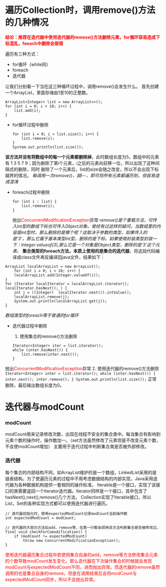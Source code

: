 # 遍历Collection时，调用remove()方法的几种情况 #

****<font color='red'>结论：推荐在迭代器中使用迭代器的remove()方法删除元素，for循环容易造成下标混乱，foeach中删除会报错</font>****

遍历有三种方式：
- for循环（while同）
- foreach
- 迭代器

让我们分别看一下当在这三种循环过程中，调用remove()会发生什么。
首先创建一个ArrayList，里面存储由1至10的正整数。
```
ArrayList<Integer> list = new ArrayList<>();
for (int i = 0; i < 10; i++) {
    list.add(i);
}
```
- for循环过程中删除

	```
	for (int i = 0; i < list.size(); i++) {
		list.remove(i);
	}
	System.out.println(list.size());
	```
**该方法并没有将数组中的每一个元素都删除掉**，此时数组长度为5，数组中的元素有 1 3 5 7 9；因为删除了第i个元素，i之后的元素向前移一位，所以出现了这种间隔式的删除，同时 删除了一个元素后，list的size会随之改变，所以不会出现下标越界的情况。
*每调用一次remove()，就i--，即可将所有元素都遍历到，但容易造成混淆*
- foreach过程中删除

	```
	for (int i : list) {
		list.remove(i);
	}
	```
	抛出<font color='red'>ConcurrentModificationException</font>异常
*remove()是个重载方法，可传入int型的数组下标也可传入Object对象。曾经有过这样的疑问，当数组里的内容是int型时，那么删除的是哪个呢？这取决于参数的类型，如果传入的是‘3’，那么它属于基本类型int型，删除的是下标。如果使用封装类型封装一下：Integer.valueof(3),那么它是一个对象是Object类型，删除的是‘3’这个元素。*
**集合类型的foreach方法，本质上使用的是集合的迭代器**，将这段代码编译成class文件再反编译回java文件，结果如下：
```
ArrayList localArrayList = new ArrayList();
    for (int i = 0; i < 10; i++) {
	localArrayList.add(Integer.valueOf(i));
}
for (Iterator localIterator = localArrayList.iterator(); localIterator.hasNext(); ) { 
	int j = ((Integer)	localIterator.next()).intValue();
	localArrayList.remove(j);
    System.out.println(localArrayList.get(j));
}
```
*数组类型的foreach等于普通的for循环*
- 迭代器过程中删除
	1. 使用集合的remove()方法删除

	```
	Iterator<Integer> iter = list.iterator();
	while (inter.hasNext()) {
	    list.remove(inter.next());
	}
	```
抛出<font color='red'>ConcurrentModificationException</font>异常
	2. 使用迭代器的remove()方法删除	
	```
	Iterator<Integer> inter = list.iterator();
    while (inter.hasNext()) {
        inter.next();
        inter.remove();
    }
    System.out.println(list.size());
	```
正常删除，最后输出数组长度为0。


# 迭代器与modCount #

### modCount ###
modCount用来记录修改次数，出现在线程不安全的集合类中。每当集合有影响到元素个数的操作时，操作数加一。（set方法虽然修改了元素但是不改变元素个数，不会使modCount增加）
主要用于迭代过程中判断集合类是否被外部修改。
 
### 迭代器 ###
每个集合的内部结构不同，如ArrayList维护的是一个数组，LinkedList采用的是链表结构。为了使遍历元素的过程中不用考虑数据结构的内部实现，Java采用迭代器为各种数据机构提供一套相同的操作标准。
Iterable是一个接口，实现了该接口的类需要返回一个Iterator迭代器。Iterator同样是一个接口，其中包含了hasNext(),next(),remove()几个方法。
Collection实现了Iterable接口，所以List，Set的各种实现方式都可以使用迭代器进行遍历。
```
// 迭代器初始化时，使用expectedModCount记录modCount当前操作数
int expectedModCount = modCount;

// 迭代器的大部分方法如add，remove等，在第一行都会调用该方法判断集合是否被修改过。
final void checkForComodification() {
    if (modCount != expectedModCount)
        throw new ConcurrentModificationException();
}
```
<font color='red'>使用迭代器遍历集合过程中若使用集合自身的add，remove等方法修改集合元素的个数导致modCount发生变化，那么迭代器在下次操作集合的时候就会发现modCount与expectedModCount不同，进而抛出异常。而迭代器的remove虽然调用的也是集合自身的remove，但是在调用结束后会将modCount与expectedModCount同步，所以不会抛出异常。</font>
